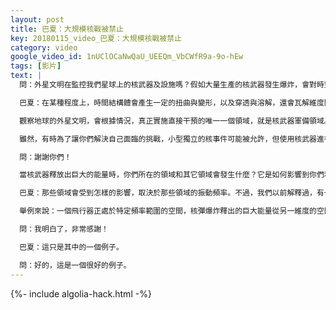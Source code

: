 ```yaml
---
layout: post
title: 巴夏：大規模核戰被禁止
key: 20180115_video_巴夏：大規模核戰被禁止
category: video
google_video_id: 1nUClOCaNwQaU_UEEQm_VbCWfR9a-9o-hEw
tags: [影片]
text: |
  問：外星文明在監控我們星球上的核武器及設施嗎？假如大量生產的核武器發生爆炸，會對時空結構體產生什麼影響？

  巴夏：在某種程度上，時間結構體會產生一定的扭曲與變形，以及穿透與溶解，還會瓦解維度間的屏障。核能的釋放極易產生巨大的能量釋放，而這種巨大的能量釋放有可能穿透不同的維度，並影響其它頻譜範圍的實相。

  觀察地球的外星文明，會根據情況，真正實施直接干預的唯一一個領域，就是核武器軍備領域。因為這個領域的活動狀況不僅僅影響到你們地球！當你們使用核武器釋放出巨大的能量時，影響涉及到你們之外的其它世界。因此，這已經被多次以非常確定的方式實證：有許多次，飛船盤旋在你們的核導彈發射井上空，進行電磁消除和修改發射編碼。

  雖然，有時為了讓你們解決自己面臨的挑戰，小型獨立的核事件可能被允許，但使用核武器進行大規模的全球性戰爭不被允許，因為這會影響到除你們以外的其它世界。我們已經多次向你們的各國政府和軍方表明和證實了這一點——我們的飛船曾經徹底阻止核導彈發射系統的運作，並且告知：我們能在任何想要的時候這樣做。

  問：謝謝你們！

  當核武器釋放出巨大的能量時，你們所在的領域和其它領域會發生什麼？它是如何影響到你們和其它領域的？

  巴夏：那些領域會受到怎樣的影響，取決於那些領域的振動頻率。不過，我們以前解釋過，有一種可能的情況是，根據不同振動位點的坐標圖進行的空間導航，可能會徹底崩潰。

  舉例來說：一個飛行器正處於特定頻率範圍的空間，核彈爆炸釋出的巨大能量從另一維度的空間滲漏了進來，這會突然影響這個飛行器，使它突然無法返回到它來自的地方。因為它突然發現周圍所有的坐標物所有的振動坐標都變了，變得奇怪和不連續。你能理解嗎？

  問：我明白了，非常感謝！

  巴夏：這只是其中的一個例子。

  問：好的，這是一個很好的例子。
---
```


{%- include algolia-hack.html -%}
